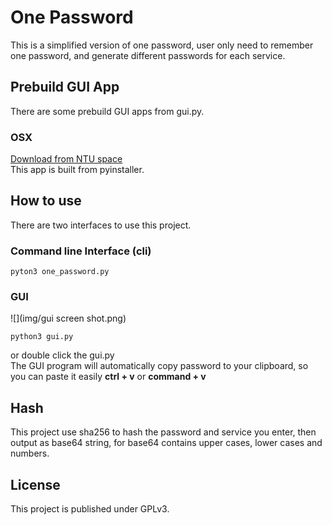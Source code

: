 # One Password
This is a simplified version of one password, user only need to remember one password, and generate different passwords for each service.

## Prebuild GUI App
There are some prebuild GUI apps from gui.py.

### OSX
[Download from NTU space](https://www.space.ntu.edu.tw/navigate/s/6E795D0812FC4AA9A3B6DF636F4E68A2QQY)  
This app is built from pyinstaller.

## How to use
There are two interfaces to use this project.

### Command line Interface (cli)

	pyton3 one_password.py
	
### GUI
![](img/gui screen shot.png)

	python3 gui.py

or double click the gui.py  
The GUI program will automatically copy password to your clipboard, so you can paste it easily **ctrl + v** or **command + v**

## Hash
This project use sha256 to hash the password and service you enter, then output as base64 string, for base64 contains upper cases, lower cases and numbers.

## License
This project is published under GPLv3.